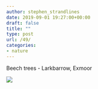 ```yaml
---
author: stephen_strandlines
date: 2019-09-01 19:27:00+00:00
draft: false
title: ""
type: post
url: /49/
categories:
- nature
---
```





Beech trees - Larkbarrow, Exmoor





![](https://strandlines.blog/wp-content/uploads/2019/10/b9fed0659c.jpg)


